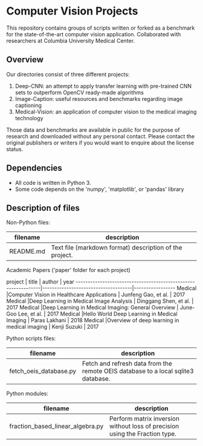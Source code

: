 Computer Vision Projects
==========

This repository contains groups of scripts written or forked as a benchmark for 
the state-of-the-art computer vision application. Collaborated with researchers at Columbia University Medical Center.

Overview
--------

Our directories consist of three different projects:

1. Deep-CNN: an attempt to apply transfer learning with pre-trained CNN sets to outperform OpenCV ready-made algorithms
2. Image-Caption: useful resources and benchmarks regarding image captioning
3. Medical-Vision: an application of computer vision to the medical imaging technology

Those data and benchmarks are available in public for the purpose of research and downloaded without any personal contact. Please contact the original publishers or writers if you would want to enquire about the license status. 

Dependencies
------------

- All code is written in Python 3.
- Some code depends on the 'numpy', 'matplotlib', or 'pandas' library


Description of files
--------------------

Non-Python files:

filename                          |  description
----------------------------------|------------------------------------------------------------------------------------
README.md                         |  Text file (markdown format) description of the project.

Academic Papers ('paper' folder for each project)

project | title                                                |  author                             |        year
---------------------------------------------------------------|-------------------------------------|-----------------
Medical |Computer Vision in Healthcare Applications            | Junfeng Gao, et al.                 | 2017
Medical |Deep Learning in Medical Image Analysis               | Dinggang Shen, et al.               | 2017
Medical |Deep Learning in Medical Imaging: General Overview    | June-Goo Lee, et al.                | 2017
Medical |Hello World Deep Learning in Medical Imaging          | Paras Lakhani                       | 2018
Medical |Overview of deep learning in medical imaging          | Kenji Suzuki                        | 2017




Python scripts files:

filename                          |  description
----------------------------------|------------------------------------------------------------------------------------
fetch_oeis_database.py            |  Fetch and refresh data from the remote OEIS database to a local sqlite3 database.

Python modules:

filename                          |  description
----------------------------------|------------------------------------------------------------------------------------
fraction_based_linear_algebra.py  |  Perform matrix inversion without loss of precision using the Fraction type.


